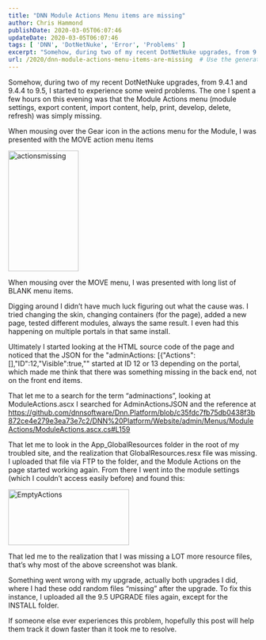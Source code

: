 ```yaml
---
title: "DNN Module Actions Menu items are missing"
author: Chris Hammond
publishDate: 2020-03-05T06:07:46
updateDate: 2020-03-05T06:07:46
tags: [ 'DNN', 'DotNetNuke', 'Error', 'Problems' ]
excerpt: "Somehow, during two of my recent DotNetNuke upgrades, from 9.4.1 and 9.4.4 to 9.5, I started to experience some weird problems. The one I spent a few hours on this evening was that the Module Actions menu (module settings, export content, import content, help, print, develop, delete, refresh) was simply missing."
url: /2020/dnn-module-actions-menu-items-are-missing  # Use the generated URL with year
---
```

<p>Somehow, during two of my recent DotNetNuke upgrades, from 9.4.1 and 9.4.4 to 9.5, I started to experience some weird problems. The one I spent a few hours on this evening was that the Module Actions menu (module settings, export content, import content, help, print, develop, delete, refresh) was simply missing.</p><p>When mousing over the Gear icon in the actions menu for the Module, I was presented with the MOVE action menu items</p><p><a href="https://www.chrishammond.com/portals/0/publishthumbnails/open-live-writer/dnn-module-actions-menu-items-are-missin_14fba/actionsmissing_2.png"><img width="142" height="244" title="actionsmissing" style="display: inline; background-image: none;" alt="actionsmissing" src="https://www.chrishammond.com/Portals/0/PublishThumbnails/Open-Live-Writer/DNN-Module-Actions-Menu-items-are-missin_14FBA/actionsmissing_thumb.png" border="0"></a></p><p>When mousing over the MOVE menu, I was presented with long list of BLANK menu items.</p><p>Digging around I didn’t have much luck figuring out what the cause was. I tried changing the skin, changing containers (for the page), added a new page, tested different modules, always the same result. I even had this happening on multiple portals in that same install.</p><p>Ultimately I started looking at the HTML source code of the page and noticed that the JSON for the "adminActions: [{"Actions":[],"ID":12,"Visible":true,"" started at ID 12 or 13 depending on the portal, which made me think that there was something missing in the back end, not on the front end items.</p><p>That let me to a search for the term “adminactions”, looking at ModuleActions.ascx I searched for AdminActionsJSON and the reference at <a href="https://github.com/dnnsoftware/Dnn.Platform/blob/c35fdc7fb75db0438f3b872ce4e279e3ea73e7c2/DNN%20Platform/Website/admin/Menus/ModuleActions/ModuleActions.ascx.cs#L159">https://github.com/dnnsoftware/Dnn.Platform/blob/c35fdc7fb75db0438f3b872ce4e279e3ea73e7c2/DNN%20Platform/Website/admin/Menus/ModuleActions/ModuleActions.ascx.cs#L159</a>&nbsp;</p><p>That let me to look in the App_GlobalResources folder in the root of my troubled site, and the realization that GlobalResources.resx file was missing. I uploaded that file via FTP to the folder, and the Module Actions on the page started working again. From there I went into the module settings (which I couldn’t access easily before) and found this:</p><p><a href="https://www.chrishammond.com/Portals/0/PublishThumbnails/Open-Live-Writer/DNN-Module-Actions-Menu-items-are-missin_14FBA/EmptyActions_2.png"><img width="244" height="113" title="EmptyActions" style="display: inline; background-image: none;" alt="EmptyActions" src="https://www.chrishammond.com/Portals/0/PublishThumbnails/Open-Live-Writer/DNN-Module-Actions-Menu-items-are-missin_14FBA/EmptyActions_thumb.png" border="0"></a></p><p>That led me to the realization that I was missing a LOT more resource files, that’s why most of the above screenshot was blank.</p><p>Something went wrong with my upgrade, actually both upgrades I did, where I had these odd random files “missing” after the upgrade. To fix this instance, I uploaded all the 9.5 UPGRADE files again, except for the INSTALL folder.</p><p>If someone else ever experiences this problem, hopefully this post will help them track it down faster than it took me to resolve.</p>
